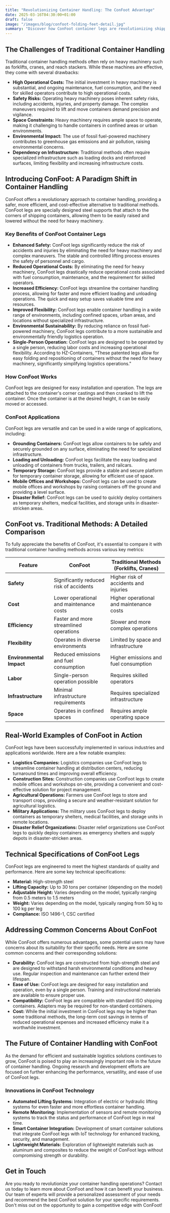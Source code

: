 ```yaml
---
title: "Revolutionizing Container Handling: The ConFoot Advantage"
date: 2025-03-16T04:30:00+01:00
draft: false
image: "/images/blog/confoot-folding-feet-detail.jpg"
summary: "Discover how ConFoot container legs are revolutionizing shipping container handling, offering a safer, more efficient, and cost-effective solution for logistics operations. Learn about the benefits and applications of ConFoot in modern container handling."
---
```


## The Challenges of Traditional Container Handling

Traditional container handling methods often rely on heavy machinery such as forklifts, cranes, and reach stackers. While these machines are effective, they come with several drawbacks:

*   **High Operational Costs:** The initial investment in heavy machinery is substantial, and ongoing maintenance, fuel consumption, and the need for skilled operators contribute to high operational costs.
*   **Safety Risks:** Operating heavy machinery poses inherent safety risks, including accidents, injuries, and property damage. The complex maneuvers required to lift and move containers demand precision and vigilance.
*   **Space Constraints:** Heavy machinery requires ample space to operate, making it challenging to handle containers in confined areas or urban environments.
*   **Environmental Impact:** The use of fossil fuel-powered machinery contributes to greenhouse gas emissions and air pollution, raising environmental concerns.
*   **Dependency on Infrastructure:** Traditional methods often require specialized infrastructure such as loading docks and reinforced surfaces, limiting flexibility and increasing infrastructure costs.

## Introducing ConFoot: A Paradigm Shift in Container Handling

ConFoot offers a revolutionary approach to container handling, providing a safer, more efficient, and cost-effective alternative to traditional methods. ConFoot legs are specially designed steel supports that attach to the corners of shipping containers, allowing them to be easily raised and lowered without the need for heavy machinery.

### Key Benefits of ConFoot Container Legs

*   **Enhanced Safety:** ConFoot legs significantly reduce the risk of accidents and injuries by eliminating the need for heavy machinery and complex maneuvers. The stable and controlled lifting process ensures the safety of personnel and cargo.
*   **Reduced Operational Costs:** By eliminating the need for heavy machinery, ConFoot legs drastically reduce operational costs associated with fuel consumption, maintenance, and the requirement for skilled operators.
*   **Increased Efficiency:** ConFoot legs streamline the container handling process, allowing for faster and more efficient loading and unloading operations. The quick and easy setup saves valuable time and resources.
*   **Improved Flexibility:** ConFoot legs enable container handling in a wide range of environments, including confined spaces, urban areas, and locations without specialized infrastructure.
*   **Environmental Sustainability:** By reducing reliance on fossil fuel-powered machinery, ConFoot legs contribute to a more sustainable and environmentally friendly logistics operation.
*   **Single-Person Operation:** ConFoot legs are designed to be operated by a single person, reducing labor costs and increasing operational flexibility. According to HZ-Containers, "These patented legs allow for easy folding and repositioning of containers without the need for heavy machinery, significantly simplifying logistics operations."

### How ConFoot Works

ConFoot legs are designed for easy installation and operation. The legs are attached to the container's corner castings and then cranked to lift the container. Once the container is at the desired height, it can be easily moved or accessed.

### ConFoot Applications

ConFoot legs are versatile and can be used in a wide range of applications, including:

*   **Grounding Containers:** ConFoot legs allow containers to be safely and securely grounded on any surface, eliminating the need for specialized infrastructure.
*   **Loading and Unloading:** ConFoot legs facilitate the easy loading and unloading of containers from trucks, trailers, and railcars.
*   **Temporary Storage:** ConFoot legs provide a stable and secure platform for temporary container storage, allowing for efficient use of space.
*   **Mobile Offices and Workshops:** ConFoot legs can be used to create mobile offices and workshops by raising containers off the ground and providing a level surface.
*   **Disaster Relief:** ConFoot legs can be used to quickly deploy containers as temporary shelters, medical facilities, and storage units in disaster-stricken areas.

## ConFoot vs. Traditional Methods: A Detailed Comparison

To fully appreciate the benefits of ConFoot, it's essential to compare it with traditional container handling methods across various key metrics:

| Feature                | ConFoot                                          | Traditional Methods (Forklifts, Cranes)            |
| ---------------------- | ------------------------------------------------ | -------------------------------------------------- |
| **Safety**             | Significantly reduced risk of accidents          | Higher risk of accidents and injuries              |
| **Cost**               | Lower operational and maintenance costs          | Higher operational and maintenance costs           |
| **Efficiency**         | Faster and more streamlined operations           | Slower and more complex operations                 |
| **Flexibility**        | Operates in diverse environments                 | Limited by space and infrastructure                |
| **Environmental Impact** | Reduced emissions and fuel consumption         | Higher emissions and fuel consumption              |
| **Labor**              | Single-person operation possible                 | Requires skilled operators                         |
| **Infrastructure**     | Minimal infrastructure requirements              | Requires specialized infrastructure                |
| **Space**              | Operates in confined spaces                      | Requires ample operating space                     |

## Real-World Examples of ConFoot in Action

ConFoot legs have been successfully implemented in various industries and applications worldwide. Here are a few notable examples:

*   **Logistics Companies:** Logistics companies use ConFoot legs to streamline container handling at distribution centers, reducing turnaround times and improving overall efficiency.
*   **Construction Sites:** Construction companies use ConFoot legs to create mobile offices and workshops on-site, providing a convenient and cost-effective solution for project management.
*   **Agricultural Operations:** Farmers use ConFoot legs to store and transport crops, providing a secure and weather-resistant solution for agricultural logistics.
*   **Military Applications:** The military uses ConFoot legs to deploy containers as temporary shelters, medical facilities, and storage units in remote locations.
*   **Disaster Relief Organizations:** Disaster relief organizations use ConFoot legs to quickly deploy containers as emergency shelters and supply depots in disaster-stricken areas.

## Technical Specifications of ConFoot Legs

ConFoot legs are engineered to meet the highest standards of quality and performance. Here are some key technical specifications:

*   **Material:** High-strength steel
*   **Lifting Capacity:** Up to 30 tons per container (depending on the model)
*   **Adjustable Height:** Varies depending on the model, typically ranging from 0.5 meters to 1.5 meters
*   **Weight:** Varies depending on the model, typically ranging from 50 kg to 100 kg per leg
*   **Compliance:** ISO 1496-1, CSC certified

## Addressing Common Concerns About ConFoot

While ConFoot offers numerous advantages, some potential users may have concerns about its suitability for their specific needs. Here are some common concerns and their corresponding solutions:

*   **Durability:** ConFoot legs are constructed from high-strength steel and are designed to withstand harsh environmental conditions and heavy use. Regular inspection and maintenance can further extend their lifespan.
*   **Ease of Use:** ConFoot legs are designed for easy installation and operation, even by a single person. Training and instructional materials are available to ensure proper use.
*   **Compatibility:** ConFoot legs are compatible with standard ISO shipping containers. Adapters may be required for non-standard containers.
*   **Cost:** While the initial investment in ConFoot legs may be higher than some traditional methods, the long-term cost savings in terms of reduced operational expenses and increased efficiency make it a worthwhile investment.

## The Future of Container Handling with ConFoot

As the demand for efficient and sustainable logistics solutions continues to grow, ConFoot is poised to play an increasingly important role in the future of container handling. Ongoing research and development efforts are focused on further enhancing the performance, versatility, and ease of use of ConFoot legs.

### Innovations in ConFoot Technology

*   **Automated Lifting Systems:** Integration of electric or hydraulic lifting systems for even faster and more effortless container handling.
*   **Remote Monitoring:** Implementation of sensors and remote monitoring systems to track the status and performance of ConFoot legs in real time.
*   **Smart Container Integration:** Development of smart container solutions that integrate ConFoot legs with IoT technology for enhanced tracking, security, and management.
*   **Lightweight Materials:** Exploration of lightweight materials such as aluminum and composites to reduce the weight of ConFoot legs without compromising strength or durability.

## Get in Touch

Are you ready to revolutionize your container handling operations? Contact us today to learn more about ConFoot and how it can benefit your business. Our team of experts will provide a personalized assessment of your needs and recommend the best ConFoot solution for your specific requirements. Don't miss out on the opportunity to gain a competitive edge with ConFoot!